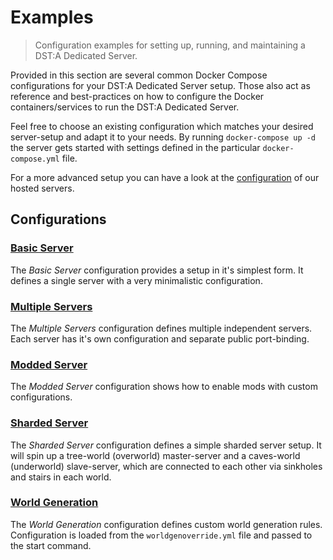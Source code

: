 # Examples
> Configuration examples for setting up, running, and maintaining a DST:A Dedicated Server.

Provided in this section are several common Docker Compose configurations for your
DST:A Dedicated Server setup. Those also act as reference and best-practices on how to
configure the Docker containers/services to run the DST:A Dedicated Server.

Feel free to choose an existing configuration which matches your desired server-setup and
adapt it to your needs. By running `docker-compose up -d` the server gets started with
settings defined in the particular `docker-compose.yml` file.

For a more advanced setup you can have a look at the [configuration][dsta-servers] of our hosted servers.

## Configurations

### [Basic Server][setup-basic]
The *Basic Server* configuration provides a setup in it's simplest form.
It defines a single server with a very minimalistic configuration.

### [Multiple Servers][setup-multiple]
The *Multiple Servers* configuration defines multiple independent servers.
Each server has it's own configuration and separate public port-binding.

### [Modded Server][setup-mods]
The *Modded Server* configuration shows how to enable mods with custom configurations.

### [Sharded Server][setup-shard]
The *Sharded Server* configuration defines a simple sharded server setup. It will spin up a
tree-world (overworld) master-server and a caves-world (underworld) slave-server, which are
connected to each other via sinkholes and stairs in each world.

### [World Generation][setup-world]
The *World Generation* configuration defines custom world generation rules. Configuration
is loaded from the `worldgenoverride.yml` file and passed to the start command.

[dsta-servers]: https://github.com/dst-academy/deployment-servers
[setup-basic]: /basic/
[setup-multiple]: /multiple/
[setup-mods]: /mods/
[setup-shard]: /shard/
[setup-world]: /world/
